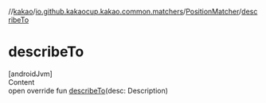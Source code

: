 //[kakao](../../../index.md)/[io.github.kakaocup.kakao.common.matchers](../index.md)/[PositionMatcher](index.md)/[describeTo](describe-to.md)



# describeTo  
[androidJvm]  
Content  
open override fun [describeTo](describe-to.md)(desc: Description)  



